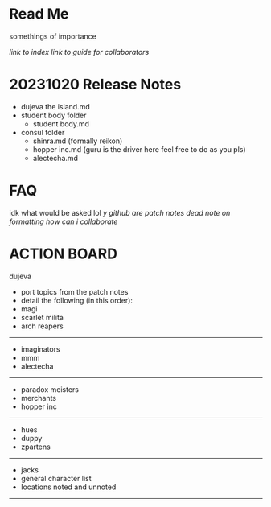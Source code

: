# Read Me

somethings of importance

*link to index*
*link to guide for collaborators*

# 20231020 Release Notes
- dujeva the island.md
- student body folder
  - student body.md
- consul folder
  - shinra.md (formally reikon)
  - hopper inc.md (guru is the driver here feel free to do as you pls)
  - alectecha.md
# FAQ
idk what would be asked lol
*y github*
*are patch notes dead*
*note on formatting*
*how can i collaborate*

# ACTION BOARD

dujeva
- port topics from the patch notes
- detail the following (in this order):
- magi
- scarlet milita
- arch reapers
- ------------ - 
- imaginators
- mmm
- alectecha
- ------------ -
- paradox meisters
- merchants
- hopper inc
- ------------ -
- hues
- duppy
- zpartens
- ------------ -
- jacks
- general character list
- locations noted and unnoted
- ------------ -
